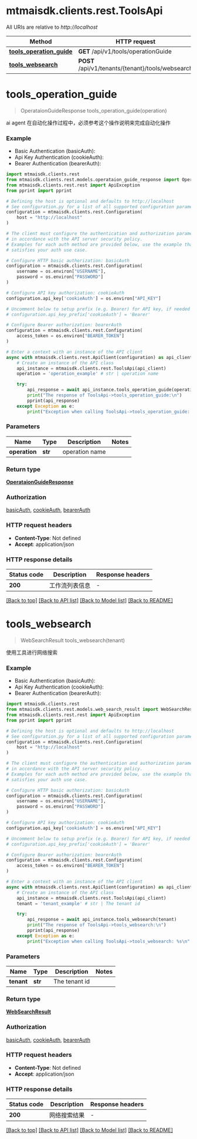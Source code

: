 # mtmaisdk.clients.rest.ToolsApi

All URIs are relative to *http://localhost*

Method | HTTP request | Description
------------- | ------------- | -------------
[**tools_operation_guide**](ToolsApi.md#tools_operation_guide) | **GET** /api/v1/tools/operationGuide | 
[**tools_websearch**](ToolsApi.md#tools_websearch) | **POST** /api/v1/tenants/{tenant}/tools/websearch | 


# **tools_operation_guide**
> OperataionGuideResponse tools_operation_guide(operation)



ai agent 在自动化操作过程中，必须参考这个操作说明来完成自动化操作

### Example

* Basic Authentication (basicAuth):
* Api Key Authentication (cookieAuth):
* Bearer Authentication (bearerAuth):

```python
import mtmaisdk.clients.rest
from mtmaisdk.clients.rest.models.operataion_guide_response import OperataionGuideResponse
from mtmaisdk.clients.rest.rest import ApiException
from pprint import pprint

# Defining the host is optional and defaults to http://localhost
# See configuration.py for a list of all supported configuration parameters.
configuration = mtmaisdk.clients.rest.Configuration(
    host = "http://localhost"
)

# The client must configure the authentication and authorization parameters
# in accordance with the API server security policy.
# Examples for each auth method are provided below, use the example that
# satisfies your auth use case.

# Configure HTTP basic authorization: basicAuth
configuration = mtmaisdk.clients.rest.Configuration(
    username = os.environ["USERNAME"],
    password = os.environ["PASSWORD"]
)

# Configure API key authorization: cookieAuth
configuration.api_key['cookieAuth'] = os.environ["API_KEY"]

# Uncomment below to setup prefix (e.g. Bearer) for API key, if needed
# configuration.api_key_prefix['cookieAuth'] = 'Bearer'

# Configure Bearer authorization: bearerAuth
configuration = mtmaisdk.clients.rest.Configuration(
    access_token = os.environ["BEARER_TOKEN"]
)

# Enter a context with an instance of the API client
async with mtmaisdk.clients.rest.ApiClient(configuration) as api_client:
    # Create an instance of the API class
    api_instance = mtmaisdk.clients.rest.ToolsApi(api_client)
    operation = 'operation_example' # str | operation name

    try:
        api_response = await api_instance.tools_operation_guide(operation)
        print("The response of ToolsApi->tools_operation_guide:\n")
        pprint(api_response)
    except Exception as e:
        print("Exception when calling ToolsApi->tools_operation_guide: %s\n" % e)
```



### Parameters


Name | Type | Description  | Notes
------------- | ------------- | ------------- | -------------
 **operation** | **str**| operation name | 

### Return type

[**OperataionGuideResponse**](OperataionGuideResponse.md)

### Authorization

[basicAuth](../README.md#basicAuth), [cookieAuth](../README.md#cookieAuth), [bearerAuth](../README.md#bearerAuth)

### HTTP request headers

 - **Content-Type**: Not defined
 - **Accept**: application/json

### HTTP response details

| Status code | Description | Response headers |
|-------------|-------------|------------------|
**200** | 工作流列表信息 |  -  |

[[Back to top]](#) [[Back to API list]](../README.md#documentation-for-api-endpoints) [[Back to Model list]](../README.md#documentation-for-models) [[Back to README]](../README.md)

# **tools_websearch**
> WebSearchResult tools_websearch(tenant)



使用工具进行网络搜索

### Example

* Basic Authentication (basicAuth):
* Api Key Authentication (cookieAuth):
* Bearer Authentication (bearerAuth):

```python
import mtmaisdk.clients.rest
from mtmaisdk.clients.rest.models.web_search_result import WebSearchResult
from mtmaisdk.clients.rest.rest import ApiException
from pprint import pprint

# Defining the host is optional and defaults to http://localhost
# See configuration.py for a list of all supported configuration parameters.
configuration = mtmaisdk.clients.rest.Configuration(
    host = "http://localhost"
)

# The client must configure the authentication and authorization parameters
# in accordance with the API server security policy.
# Examples for each auth method are provided below, use the example that
# satisfies your auth use case.

# Configure HTTP basic authorization: basicAuth
configuration = mtmaisdk.clients.rest.Configuration(
    username = os.environ["USERNAME"],
    password = os.environ["PASSWORD"]
)

# Configure API key authorization: cookieAuth
configuration.api_key['cookieAuth'] = os.environ["API_KEY"]

# Uncomment below to setup prefix (e.g. Bearer) for API key, if needed
# configuration.api_key_prefix['cookieAuth'] = 'Bearer'

# Configure Bearer authorization: bearerAuth
configuration = mtmaisdk.clients.rest.Configuration(
    access_token = os.environ["BEARER_TOKEN"]
)

# Enter a context with an instance of the API client
async with mtmaisdk.clients.rest.ApiClient(configuration) as api_client:
    # Create an instance of the API class
    api_instance = mtmaisdk.clients.rest.ToolsApi(api_client)
    tenant = 'tenant_example' # str | The tenant id

    try:
        api_response = await api_instance.tools_websearch(tenant)
        print("The response of ToolsApi->tools_websearch:\n")
        pprint(api_response)
    except Exception as e:
        print("Exception when calling ToolsApi->tools_websearch: %s\n" % e)
```



### Parameters


Name | Type | Description  | Notes
------------- | ------------- | ------------- | -------------
 **tenant** | **str**| The tenant id | 

### Return type

[**WebSearchResult**](WebSearchResult.md)

### Authorization

[basicAuth](../README.md#basicAuth), [cookieAuth](../README.md#cookieAuth), [bearerAuth](../README.md#bearerAuth)

### HTTP request headers

 - **Content-Type**: Not defined
 - **Accept**: application/json

### HTTP response details

| Status code | Description | Response headers |
|-------------|-------------|------------------|
**200** | 网络搜索结果 |  -  |

[[Back to top]](#) [[Back to API list]](../README.md#documentation-for-api-endpoints) [[Back to Model list]](../README.md#documentation-for-models) [[Back to README]](../README.md)

